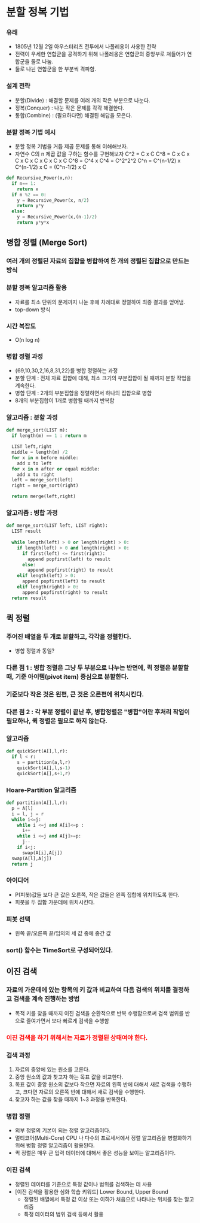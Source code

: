 # 분할 정복 기법
### 유래
* 1805년 12월 2일 아우스터리츠 전투에서 나폴레옹이 사용한 전략
* 전력이 우세한 연합군을 공격하기 위해 나폴레옹은 연합군의 중앙부로 쳐들어가 연합군을 둘로 나눔.
* 둘로 나뉜 연합군을 한 부분씩 격파함.
### 설계 전략
* 분할(Divide) : 해결할 문제를 여러 개의 작은 부분으로 나눈다.
* 정복(Conquer) : 나눈 작은 문제를 각각 해결한다.
* 통합(Combine) : (필요하다면) 해결된 해답을 모은다.
### 분할 정복 기법 예시
* 분할 정복 기법을 거듭 제곱 문제를 통해 이해해보자.
* 자연수 C의 n 제곱 값을 구하는 함수를 구현해보자 
C^2 = C x C
C^8 = C x C x C x C x C x C x C x C
C^8 = C^4 x C^4 = C^2^2^2
C^n = C^(n-1/2) x C^(n-1/2) x C = (C^n-1/2) x C
```py
def Recursive_Power(x,n):
  if n== 1:
    return x
  if n %2 == 0:
    y = Recursive_Power(x, n/2)
    return y*y
  else:
    y = Recursive_Power(x,(n-1)/2)
    return y*y*x
```
## 병합 정렬 (Merge Sort)
### 여러 개의 정렬된 자료의 집합을 병합하여 한 개의 정렬된 집합으로 만드는 방식
### 분할 정복 알고리즘 활용
* 자료를 최소 단위의 문제까지 나눈 후에 차례대로 정렬하여 최종 결과를 얻어냄.
* top-down 방식
### 시간 복잡도
* O(n log n)
### 병합 정렬 과정
* {69,10,30,2,16,8,31,22}를 병합 정렬하는 과정
* 분할 단계 : 전체 자료 집합에 대해, 최소 크기의 부분집합이 될 때까지 분할 작업을 계속한다.
* 병합 단계 : 2개의 부분집합을 정렬하면서 하나의 집합으로 병합
* 8개의 부분집합이 1개로 병합될 때까지 반복함
### 알고리즘 : 분할 과정
```py
def merge_sort(LIST m):
  if length(m) == 1 : return m

  LIST left,right
  middle = length(m) /2
  for x in m before middle:
    add x to left
  for x in m after or equal middle:
    add x to right
  left = merge_sort(left)
  right = merge_sort(right)

  return merge(left,right)
```
### 알고리즘 : 병합 과정
```py
def merge_sort(LIST left, LIST right):
  LIST result
  
  while length(left) > 0 or length(right) > 0:
    if length(left) > 0 and length(right) > 0:
      if first(left) <= first(right):
        append popfirst(left) to result
      else:
        append popfirst(right) to result
    elif length(left) > 0:
      append popfirst(left) to result
    elif length(right) > 0:
      append popfirst(right) to result
  return result
```
## 퀵 정렬
### 주어진 배열을 두 개로 분할하고, 각각을 정렬한다.
* 병합 정렬과 동일?
### 다른 점 1 : 병합 정렬은 그냥 두 부분으로 나누는 반면에, 퀵 정렬은 분할할 때, 기준 아이템(pivot item) 중심으로 분할한다.
### 기준보다 작은 것은 왼편, 큰 것은 오른편에 위치시킨다.

### 다른 점 2 : 각 부분 정렬이 끝난 후, 병합정렬은 "병합"이란 후처리 작업이 필요하나, 퀵 정렬은 필요로 하지 않는다.
### 알고리즘
```py
def quickSort(A[],l,r):
  if l < r:
    s = partition(a,l,r)
    quickSort(A[],l,s-1)
    quickSort(A[],s+1,r)
```
### Hoare-Partition 알고리즘
```py
def partition(A[],l,r):
  p = A[l]
  i = l, j = r
  while i<=j:
    while i <=j and A[i]<=p :
      i++
    while i <=j and A[j]>=p:
      j--
    if i<j:
      swap(A[i],A[j])
  swap(A[l],A[j])
  return j
```
### 아이디어
* P(피봇)값들 보다 큰 값은 오른쪽, 작은 값들은 왼쪽 집합에 위치하도록 한다.
* 피봇을 두 집합 가운데에 위치시킨다.
### 피봇 선택
* 왼쪽 끝/오른쪽 끝/임의의 세 값 중에 중간 값
### sort() 함수는 TimeSort로 구성되어있다.
## 이진 검색
### 자료의 가운데에 있는 항목의 키 값과 비교하여 다음 검색의 위치를 결정하고 검색을 계속 진행하는 방법
* 목적 키를 찾을 때까지 이진 검색을 순환적으로 반복 수행함으로써 검색 범위를 반으로 줄여가면서 보다 빠르게 검색을 수행함
### <span style= 'color:red'> 이진 검색을 하기 위해서는 자료가 정렬된 상태여야 한다.</span>
### 검색 과정
1. 자료의 중앙에 있는 원소를 고른다.
2. 중앙 원소의 값과 찾고자 하는 목표 값을 비교한다.
3. 목표 값이 중앙 원소의 값보다 작으면 자료의 왼쪽 반에 대해서 새로 검색을 수행하고, 크다면 자료의 오른쪽 반에 대해서 새로 검색을 수행한다.
4. 찾고자 하는 값을 찾을 때까지 1~3 과정을 반복한다.
### 병합 정렬
  * 외부 정렬의 기본이 되는 정렬 알고리즘이다.
  * 멀티코어(Multi-Core) CPU 나 다수의 프로세서에서 정렬 알고리즘을 병렬화하기 위해 병합 정렬 알고리즘이 활용된다.
* 퀵 정렬은 매우 큰 입력 데이터에 대해서 좋은 성능을 보이는 알고리즘이다.
### 이진 검색
  * 정렬된 데이터를 기준으로 특정 값이나 범위를 검색하는 데 사용
  * [이진 검색을 활용한 심화 학습 키워드] Lower Bound, Upper Bound
    * 정렬된 배열에서 특정 값 이상 또는 이하가 처음으로 나타나는 위치를 찾는 알고리즘
    * 특정 데이터의 범위 검색 등에서 활용